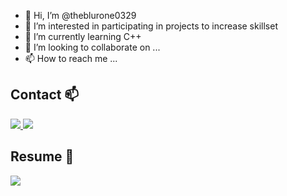 - 👋 Hi, I’m @theblurone0329
- 👀 I’m interested in participating in projects to increase skillset
- 🌱 I’m currently learning C++
- 💞️ I’m looking to collaborate on ...
- 📫 How to reach me ...

## Contact 📫
<p>
    <a href="adrianfwl@gmail.com">
        <img src="https://img.shields.io/badge/Gmail-%23D14836.svg?&style=plastic&logo=gmail&logoColor=white">
    </a>
    <a href="https://www.linkedin.com/in/adrian-fu-425725a0/">
        <img src="https://img.shields.io/badge/LinkedIn-%230077B5.svg?&style=plastic&logo=linkedin&logoColor=white">
    </a>   
</p>

 


## Resume 📄
<p>
    <a href="bla">
        <img src="https://img.shields.io/badge/Google%20Drive-4285F4?style=plastic&logo=googledrive&logoColor=white">
    </a>
</p>

<!---
theblurone0329/theblurone0329 is a ✨ special ✨ repository because its `README.md` (this file) appears on your GitHub profile.
You can click the Preview link to take a look at your changes.
--->
